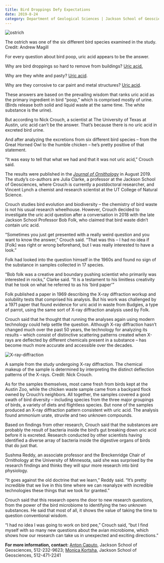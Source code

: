 ```yaml
--- 
title: Bird Droppings Defy Expectations
date: 2019-8-24
category: Department of Geological Sciences | Jackson School of Geosciences
---
```


![ostrich](http://research.utexas.edu/showcase/assets/js/fileman/Uploads/ostrich.jpg)

The ostrich was one of the six different bird species examined in the study. Credit: Andrew Magill

For every question about bird poop, uric acid appears to be the answer.

Why are bird droppings so hard to remove from buildings? [Uric acid.](https://www.audubon.org/news/how-live-bird-poop)

Why are they white and pasty? [Uric acid](https://www.britannica.com/story/why-is-bird-poop-white).

Why are they corrosive to car paint and metal structures? [Uric acid](https://www.fws.gov/northeast/migratorybirds/pdf/2016_EA_Reducing_Bird_Damage_in_Massachusetts_20170308.pdf).

These answers are based on the prevailing wisdom that ranks uric acid as the primary ingredient in bird “poop,” which is comprised mostly of urine. (Birds release both solid and liquid waste at the same time. The white substance is the urine).

But according to Nick Crouch, a scientist at The University of Texas at Austin, uric acid can’t be the answer. That’s because there is no uric acid in excreted bird urine.

And after analyzing the excretions from six different bird species – from the Great Horned Owl to the humble chicken – he’s pretty positive of that statement.

“It was easy to tell that what we had and that it was not uric acid,” Crouch said.

The results were published in the [_Journal of Ornithology_](https://link.springer.com/article/10.1007/s10336-019-01692-5) in August 2019. The study’s co-authors are Julia Clarke, a professor at the Jackson School of Geosciences, where Crouch is currently a postdoctoral researcher, and Vincent Lynch a chemist and research scientist at the UT College of Natural Science.

Crouch studies bird evolution and biodiversity – the chemistry of bird waste is not his usual research wheelhouse. However, Crouch decided to investigate the uric acid question after a conversation in 2018 with the late Jackson School Professor Bob Folk, who claimed that bird waste didn’t contain uric acid.

“Sometimes you just get presented with a really weird question and you want to know the answer,” Crouch said. “That was this – I had no idea if \[Folk\] was right or wrong beforehand, but I was really interested to have a look.”

Folk had looked into the question himself in the 1960s and found no sign of the substance in samples collected in 17 species.

“Bob folk was a creative and boundary pushing scientist who primarily was interested in rocks,” Clarke said. “It is a testament to his limitless creativity that he took on what he referred to as his ‘bird paper’”

Folk published a paper in 1969 describing the X-ray diffraction workup and solubility tests that comprised his analysis. But his work was challenged by a 1971 paper that found evidence for uric acid in waste from Budgies, a type of parrot, using the same sort of X-ray diffraction analysis used by Folk.

Crouch said that he thought that running the analyses again using modern technology could help settle the question. Although X-ray diffraction hasn’t changed much over the past 50 years, the technology for analyzing its results – which consist of distinctive scattering patterns created when X-rays are deflected by different chemicals present in a substance – has become much more accurate and accessible over the decades.

![X-ray-diffraction](http://research.utexas.edu/showcase/assets/js/fileman/Uploads/X-ray-diffraction.png)

A sample from the study undergoing X-ray diffraction. The chemical makeup of the sample is determined by interpreting the distinct deflection patterns of the X-rays. Credit: Nick Crouch.

As for the samples themselves, most came fresh from birds kept at the Austin Zoo, while the chicken waste sample came from a backyard flock owned by Crouch’s neighbors. All together, the samples covered a good swath of bird diversity – including species from the three major groupings of birds, a variety of diets and flightless species. But none of the samples produced an X-ray diffraction pattern consistent with uric acid. The analysis found ammonium urate, struvite and two unknown compounds.

Based on findings from other research, Crouch said that the substances are probably the result of bacteria inside the bird’s gut breaking down uric acid before it is excreted. Research conducted by other scientists having identified a diverse array of bacteria inside the digestive organs of birds that do just that.

Sushma Reddy, an associate professor and the Breckenridge Chair of Ornithology at the University of Minnesota, said she was surprised by the research findings and thinks they will spur more research into bird physiology.

“It goes against the old doctrine that we learn,” Reddy said. “It’s pretty incredible that we live in this time where we can reanalyze with incredible technologies these things that we took for granted.”

Crouch said that this research opens the door to new research questions, from the power of the bird microbiome to identifying the two unknown substances. He said that most of all, it shows the value of taking the time to question conventional wisdom.

“I had no idea I was going to work on bird pee,” Crouch said, “but I find myself with so many new questions about the avian microbiome, which shows how our research can take us in unexpected and exciting directions.”

**For more information, contact:** [Anton Caputo](mailto:anton.caputo@jsg.utexas.edu), Jackson School of Geosciences, 512-232-9623; [Monica Kortsha](mailto:mkortsha@jsg.utexas.edu), Jackson School of Geosciences, 512-471-2241
